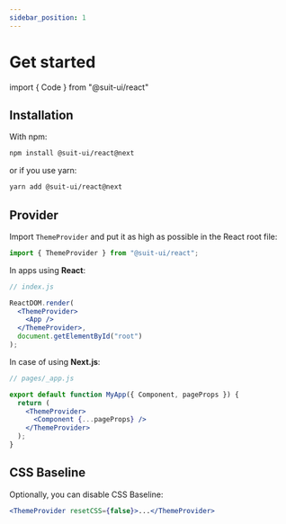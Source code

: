```yaml
---
sidebar_position: 1
---
```


# Get started

import { Code } from "@suit-ui/react"

## Installation

With npm:

```bash
npm install @suit-ui/react@next
```

or if you use yarn:

```bash
yarn add @suit-ui/react@next
```

## Provider

Import <Code>ThemeProvider</Code> and put it as high as possible in the React root file:

```jsx
import { ThemeProvider } from "@suit-ui/react";
```

In apps using **React**:

```jsx
// index.js

ReactDOM.render(
  <ThemeProvider>
    <App />
  </ThemeProvider>,
  document.getElementById("root")
);
```

In case of using **Next.js**:

```jsx
// pages/_app.js

export default function MyApp({ Component, pageProps }) {
  return (
    <ThemeProvider>
      <Component {...pageProps} />
    </ThemeProvider>
  );
}
```

## CSS Baseline

Optionally, you can disable CSS Baseline:

```jsx
<ThemeProvider resetCSS={false}>...</ThemeProvider>
```
